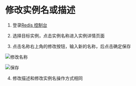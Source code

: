 # 修改实例名或描述

1. 登录[Redis 控制台](https://redis-console.jdcloud.com/redis)

2. 选择目标实例，点击实例名称进入实例详情页面

3. 点击名称右上角的修改按钮，输入新的名称，后点击确定保存

![修改名称](https://github.com/jdcloudcom/cn/blob/master/image/Redis/modifynd.png)

![保存](https://github.com/jdcloudcom/cn/blob/master/image/Redis/modifynd2.png)

4. 修改描述和修改实例名操作方式相同
